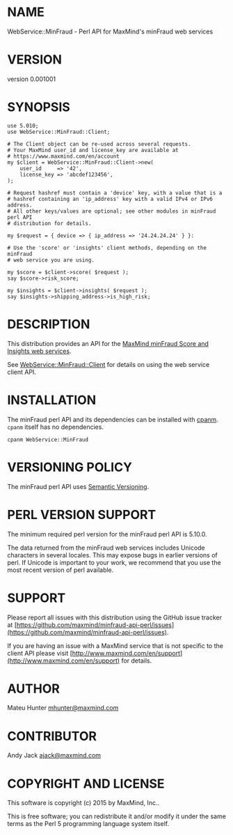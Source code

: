 # NAME

WebService::MinFraud - Perl API for MaxMind's minFraud web services

# VERSION

version 0.001001

# SYNOPSIS

    use 5.010;
    use WebService::MinFraud::Client;

    # The Client object can be re-used across several requests.
    # Your MaxMind user_id and license_key are available at
    # https://www.maxmind.com/en/account
    my $client = WebService::MinFraud::Client->new(
        user_id     => '42',
        license_key => 'abcdef123456',
    );

    # Request hashref must contain a 'device' key, with a value that is a
    # hashref containing an 'ip_address' key with a valid IPv4 or IPv6 address.
    # All other keys/values are optional; see other modules in minFraud perl API
    # distribution for details.

    my $request = { device => { ip_address => '24.24.24.24' } }:

    # Use the 'score' or 'insights' client methods, depending on the minFraud
    # web service you are using.

    my $score = $client->score( $request );
    say $score->risk_score;

    my $insights = $client->insights( $request );
    say $insights->shipping_address->is_high_risk;

# DESCRIPTION

This distribution provides an API for the
[MaxMind minFraud Score and Insights web services](http://dev.maxmind.com/minfraud/minfraud-score-and-insights-api-documentation/).

See [WebService::MinFraud::Client](https://metacpan.org/pod/WebService::MinFraud::Client) for details on using the web service client
API.

# INSTALLATION

The minFraud perl API and its dependencies can be installed with
[cpanm](https://metacpan.org/pod/App::cpanminus).  `cpanm` itself has no
dependencies.

    cpanm WebService::MinFraud

# VERSIONING POLICY

The minFraud perl API uses [Semantic Versioning](http://semver.org/).

# PERL VERSION SUPPORT

The minimum required perl version for the minFraud perl API is 5.10.0.

The data returned from the minFraud web services includes Unicode characters
in several locales. This may expose bugs in earlier versions of perl.  If
Unicode is important to your work, we recommend that you use the most recent
version of perl available.

# SUPPORT

Please report all issues with this distribution using the GitHub issue tracker
at [https://github.com/maxmind/minfraud-api-perl/issues](https://github.com/maxmind/minfraud-api-perl/issues).

If you are having an issue with a MaxMind service that is not specific to the
client API please visit [http://www.maxmind.com/en/support](http://www.maxmind.com/en/support) for details.

# AUTHOR

Mateu Hunter <mhunter@maxmind.com>

# CONTRIBUTOR

Andy Jack <ajack@maxmind.com>

# COPYRIGHT AND LICENSE

This software is copyright (c) 2015 by MaxMind, Inc..

This is free software; you can redistribute it and/or modify it under
the same terms as the Perl 5 programming language system itself.
